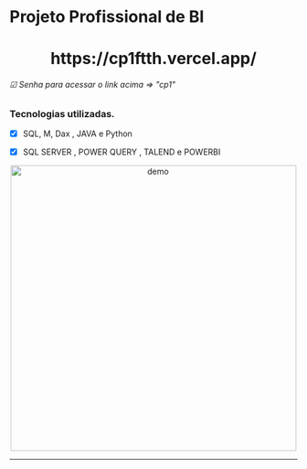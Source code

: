 # Projeto Profissional de BI
<h1 align="center">
https://cp1ftth.vercel.app/
<h6> ☑ Senha para acessar o link acima => "cp1"</h6>
</h1>

### Tecnologias utilizadas.
- [x] SQL, M, Dax , JAVA e Python
- [x] SQL SERVER , POWER QUERY , TALEND e POWERBI


<div align="center">
  <img src="https://ibb.co/6n592Yx" alt="demo" height="500">
</div>
<hr />